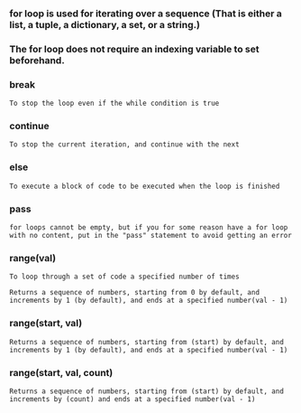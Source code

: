 ### for loop is used for iterating over a sequence (That is either a list, a tuple, a dictionary, a set, or a string.)

### The for loop does not require an indexing variable to set beforehand.

### break 
    
    To stop the loop even if the while condition is true

### continue

    To stop the current iteration, and continue with the next

### else

    To execute a block of code to be executed when the loop is finished

### pass

    for loops cannot be empty, but if you for some reason have a for loop with no content, put in the "pass" statement to avoid getting an error

### range(val)

    To loop through a set of code a specified number of times

    Returns a sequence of numbers, starting from 0 by default, and increments by 1 (by default), and ends at a specified number(val - 1)

### range(start, val)

    Returns a sequence of numbers, starting from (start) by default, and increments by 1 (by default), and ends at a specified number(val - 1)

### range(start, val, count)

    Returns a sequence of numbers, starting from (start) by default, and increments by (count) and ends at a specified number(val - 1)
